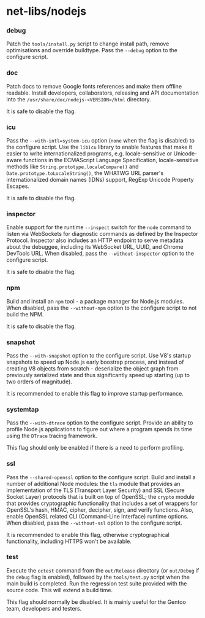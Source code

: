 # net-libs/nodejs

### debug
Patch the `tools/install.py` script to change install path, remove optimisations and override buildtype. Pass the `--debug` option to the configure script.

### doc
Patch docs to remove Google fonts references and make them offline readable. Install developers, collaborators, releasing and API documentation into the `/usr/share/doc/nodejs-<VERSION>/html` directory.

It is safe to disable the flag.

### icu
Pass the `--with-intl=system-icu` option (`none` when the flag is disabled) to the configure script. Use the `libicu` library to enable features that make it easier to write internationalized programs, e.g. locale-sensitive or Unicode-aware functions in the ECMAScript Language Specification, locale-sensitive methods like `String.prototype.localeCompare()` and `Date.prototype.toLocaleString()`, the WHATWG URL parser's internationalized domain names (IDNs) support, RegExp Unicode Property Escapes.

It is safe to disable the flag.

### inspector
Enable support for the runtime `--inspect` switch for the `node` command to listen via WebSockets for diagnostic commands as defined by the Inspector Protocol. Inspector also includes an HTTP endpoint to serve metadata about the debuggee, including its WebSocket URL, UUID, and Chrome DevTools URL. When disabled, pass the `--without-inspector` option to the configure script.

It is safe to disable the flag.

### npm
Build and install an `npm` tool - a package manager for Node.js modules. When disabled, pass the `--without-npm` option to the configure script to not build the NPM.

It is safe to disable the flag.

### snapshot
Pass the `--with-snapshot` option to the configure script. Use V8's startup snapshots to speed up Node.js early boostrap process, and instead of creating V8 objects from scratch - deserialize the object graph from previously serialized state and thus significantly speed up starting (up to two orders of magnitude).

It is recommended to enable this flag to improve startup performance.

### systemtap
Pass the `--with-dtrace` option to the configure script. Provide an ability to profile Node.js applications to figure out where a program spends its time using the `DTrace` tracing framework.

This flag should only be enabled if there is a need to perform profiling.

### ssl
Pass the `--shared-openssl` option to the configure script. Build and install a number of additional Node modules: the `tls` module that provides an implementation of the TLS (Transport Layer Security) and SSL (Secure Socket Layer) protocols that is built on top of OpenSSL; the `crypto` module that provides cryptographic functionality that includes a set of wrappers for OpenSSL's hash, HMAC, cipher, decipher, sign, and verify functions. Also, enable OpenSSL related CLI (Command-Line Interface) runtime options. When disabled, pass the `--without-ssl` option to the configure script.

It is recommended to enable this flag, otherwise cryptographical functionality, including HTTPS won't be available.

### test
Execute the `cctest` command from the `out/Release` directory (or `out/Debug` if the `debug` flag is enabled), followed by the `tools/test.py` script when the main build is completed. Run the regression test suite provided with the source code. This will extend a build time.

This flag should normally be disabled. It is mainly useful for the Gentoo team, developers and testers.
